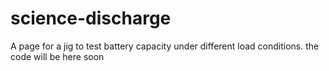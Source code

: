 science-discharge
=================

A page for a jig to test battery capacity under different load conditions.
the code will be here soon
